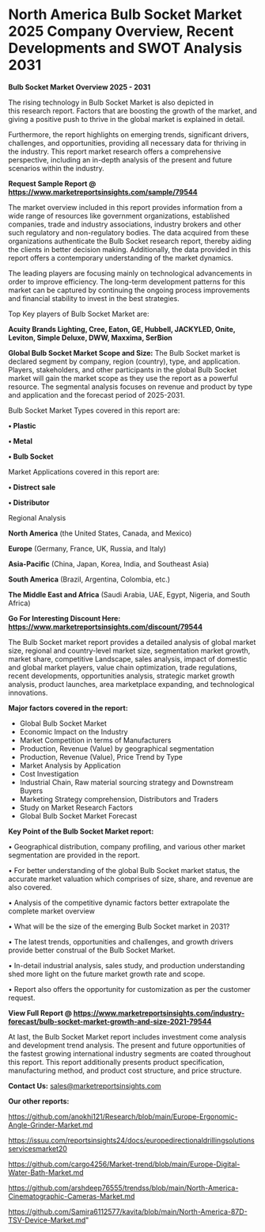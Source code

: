 # North America Bulb Socket Market 2025 Company Overview, Recent Developments and SWOT Analysis 2031

<Strong> Bulb Socket Market Overview 2025 - 2031</strong>

The rising technology in Bulb Socket Market is also depicted in this research report. Factors that are boosting the growth of the market, and giving a positive push to thrive in the global market is explained in detail.

Furthermore, the report highlights on emerging trends, significant drivers, challenges, and opportunities, providing all necessary data for thriving in the industry. This report market research offers a comprehensive perspective, including an in-depth analysis of the present and future scenarios within the industry.

<strong>Request Sample Report @ <a href=https://www.marketreportsinsights.com/sample/79544>https://www.marketreportsinsights.com/sample/79544</a></strong>

The market overview included in this report provides information from a wide range of resources like government organizations, established companies, trade and industry associations, industry brokers and other such regulatory and non-regulatory bodies. The data acquired from these organizations authenticate the Bulb Socket research report, thereby aiding the clients in better decision making. Additionally, the data provided in this report offers a contemporary understanding of the market dynamics.

The leading players are focusing mainly on technological advancements in order to improve efficiency. The long-term development patterns for this market can be captured by continuing the ongoing process improvements and financial stability to invest in the best strategies.

Top Key players of Bulb Socket Market are:

<strong>Acuity Brands Lighting, Cree, Eaton, GE, Hubbell, JACKYLED, Onite, Leviton, Simple Deluxe, DWW, Maxxima, SerBion</strong>

<strong><b>Global Bulb Socket Market Scope and Size:</b></strong>
The Bulb Socket market is declared segment by company, region (country), type, and application. Players, stakeholders, and other participants in the global Bulb Socket market will gain the market scope as they use the report as a powerful resource. The segmental analysis focuses on revenue and product by type and application and the forecast period of 2025-2031.

Bulb Socket Market Types covered in this report are:

<strong>• Plastic

• Metal

• Bulb Socket</strong>

Market Applications covered in this report are:

<strong>• Distrect sale

• Distributor</strong> 

Regional Analysis

<strong>North America</strong> (the United States, Canada, and Mexico)

<strong>Europe</strong> (Germany, France, UK, Russia, and Italy)

<strong>Asia-Pacific</strong> (China, Japan, Korea, India, and Southeast Asia)

<strong>South America</strong> (Brazil, Argentina, Colombia, etc.)

<strong>The Middle East and Africa</strong> (Saudi Arabia, UAE, Egypt, Nigeria, and South Africa)

<strong>Go For Interesting Discount Here: <a href=https://www.marketreportsinsights.com/discount/79544>https://www.marketreportsinsights.com/discount/79544</a></strong>

The Bulb Socket market report provides a detailed analysis of global market size, regional and country-level market size, segmentation market growth, market share, competitive Landscape, sales analysis, impact of domestic and global market players, value chain optimization, trade regulations, recent developments, opportunities analysis, strategic market growth analysis, product launches, area marketplace expanding, and technological innovations.

<strong><b>Major factors covered in the report:</b></strong>
<ul>
  <li>Global Bulb Socket Market </li>
  <li>Economic Impact on the Industry</li>
  <li>Market Competition in terms of Manufacturers</li>
  <li>Production, Revenue (Value) by geographical segmentation</li>
  <li>Production, Revenue (Value), Price Trend by Type</li>
  <li>Market Analysis by Application</li>
  <li>Cost Investigation</li>
  <li>Industrial Chain, Raw material sourcing strategy and Downstream Buyers</li>
  <li>Marketing Strategy comprehension, Distributors and Traders</li>
  <li>Study on Market Research Factors</li>
  <li>Global Bulb Socket Market Forecast</li>
</ul>

<strong><b>Key Point of the Bulb Socket Market report:</b></strong>

• Geographical distribution, company profiling, and various other market segmentation are provided in the report.

• For better understanding of the global Bulb Socket market status, the accurate market valuation which comprises of size, share, and revenue are also covered.

• Analysis of the competitive dynamic factors better extrapolate the complete market overview

• What will be the size of the emerging Bulb Socket market in 2031?

• The latest trends, opportunities and challenges, and growth drivers provide better construal of the Bulb Socket Market.

• In-detail industrial analysis, sales study, and production understanding shed more light on the future market growth rate and scope.

• Report also offers the opportunity for customization as per the customer request.

<strong><b>View Full Report @ <a href=https://www.marketreportsinsights.com/industry-forecast/bulb-socket-market-growth-and-size-2021-79544>https://www.marketreportsinsights.com/industry-forecast/bulb-socket-market-growth-and-size-2021-79544</a></b></strong>


At last, the Bulb Socket Market report includes investment come analysis and development trend analysis. The present and future opportunities of the fastest growing international industry segments are coated throughout this report. This report additionally presents product specification, manufacturing method, and product cost structure, and price structure.

<strong>Contact Us:</strong>
sales@marketreportsinsights.com

<strong>Our other reports:</strong>

<a href=https://github.com/anokhi121/Research/blob/main/Europe-Ergonomic-Angle-Grinder-Market.md>https://github.com/anokhi121/Research/blob/main/Europe-Ergonomic-Angle-Grinder-Market.md</a>

<a href=https://issuu.com/reportsinsights24/docs/europedirectionaldrillingsolutionsservicesmarket20>https://issuu.com/reportsinsights24/docs/europedirectionaldrillingsolutionsservicesmarket20</a>

<a href=https://github.com/cargo4256/Market-trend/blob/main/Europe-Digital-Water-Bath-Market.md>https://github.com/cargo4256/Market-trend/blob/main/Europe-Digital-Water-Bath-Market.md</a>

<a href=https://github.com/arshdeep76555/trendss/blob/main/North-America-Cinematographic-Cameras-Market.md>https://github.com/arshdeep76555/trendss/blob/main/North-America-Cinematographic-Cameras-Market.md</a>

<a href=https://github.com/Samira6112577/kavita/blob/main/North-America-87D-TSV-Device-Market.md>https://github.com/Samira6112577/kavita/blob/main/North-America-87D-TSV-Device-Market.md</a>"
